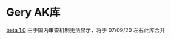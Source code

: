 # Gery AK库

[beta 1.0](https://pro.leanote.com/space/5b0b5b53320e6bac7603388f) 由于国内审查机制无法显示，将于 07/09/20 左右此库合并
